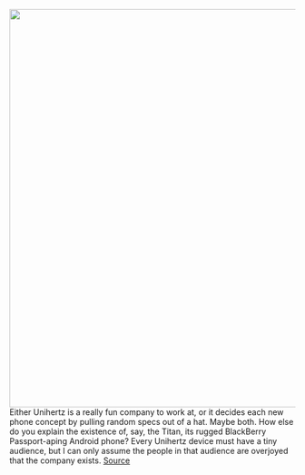 <img src='https://cdn.vox-cdn.com/thumbor/XpdEBhon7ONTClGiTKGce0f715I=/0x0:2040x1360/1200x800/filters:focal(935x515:1261x841)/cdn.vox-cdn.com/uploads/chorus_image/image/66466192/DSCF7198.0.jpg' width='700px' /><br/>
Either Unihertz is a really fun company to work at, or it decides each new phone concept by pulling random specs out of a hat. Maybe both. How else do you explain the existence of, say, the Titan, its rugged BlackBerry Passport-aping Android phone? Every Unihertz device must have a tiny audience, but I can only assume the people in that audience are overjoyed that the company exists.
<a href='https://www.theverge.com/2020/3/9/21171215/unihertz-atom-xl-small-android-phone-hands-on-kickstarter'> Source <a/>